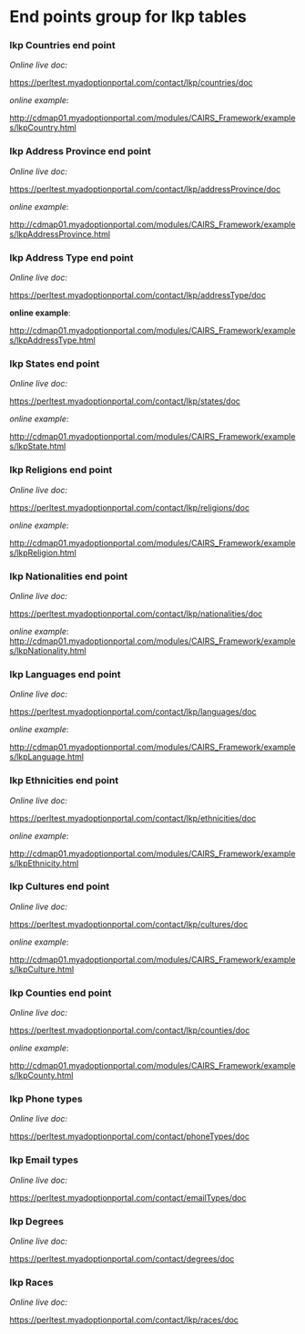 #  End points group for lkp tables

### **lkp Countries end point**

*Online live doc:* 

https://perltest.myadoptionportal.com/contact/lkp/countries/doc

*online example*: 

http://cdmap01.myadoptionportal.com/modules/CAIRS_Framework/examples/lkpCountry.html


### **lkp Address Province end point**

*Online live doc:* 

https://perltest.myadoptionportal.com/contact/lkp/addressProvince/doc


*online example*: 

http://cdmap01.myadoptionportal.com/modules/CAIRS_Framework/examples/lkpAddressProvince.html



### **lkp Address Type end point**

*Online live doc:* 

https://perltest.myadoptionportal.com/contact/lkp/addressType/doc


**online example**: 

http://cdmap01.myadoptionportal.com/modules/CAIRS_Framework/examples/lkpAddressType.html



### **lkp States end point**

*Online live doc:* 

https://perltest.myadoptionportal.com/contact/lkp/states/doc

*online example*: 

http://cdmap01.myadoptionportal.com/modules/CAIRS_Framework/examples/lkpState.html



### **lkp Religions end point**

*Online live doc:* 

https://perltest.myadoptionportal.com/contact/lkp/religions/doc

*online example*: 

http://cdmap01.myadoptionportal.com/modules/CAIRS_Framework/examples/lkpReligion.html


### **lkp Nationalities end point**

*Online live doc:* 

https://perltest.myadoptionportal.com/contact/lkp/nationalities/doc

*online example*: http://cdmap01.myadoptionportal.com/modules/CAIRS_Framework/examples/lkpNationality.html



### **lkp Languages end point**

*Online live doc:* 

https://perltest.myadoptionportal.com/contact/lkp/languages/doc

*online example*: 

http://cdmap01.myadoptionportal.com/modules/CAIRS_Framework/examples/lkpLanguage.html



### **lkp Ethnicities end point**

*Online live doc:* 

https://perltest.myadoptionportal.com/contact/lkp/ethnicities/doc

*online example*: 

http://cdmap01.myadoptionportal.com/modules/CAIRS_Framework/examples/lkpEthnicity.html



### **lkp Cultures end point**

*Online live doc:* 

https://perltest.myadoptionportal.com/contact/lkp/cultures/doc

*online example*: 

http://cdmap01.myadoptionportal.com/modules/CAIRS_Framework/examples/lkpCulture.html



### **lkp Counties end point**

*Online live doc:* 

https://perltest.myadoptionportal.com/contact/lkp/counties/doc

*online example*: 

http://cdmap01.myadoptionportal.com/modules/CAIRS_Framework/examples/lkpCounty.html


### **lkp Phone types**

*Online live doc:* 

https://perltest.myadoptionportal.com/contact/phoneTypes/doc


### **lkp Email types**

*Online live doc:* 

https://perltest.myadoptionportal.com/contact/emailTypes/doc


### **lkp Degrees**

*Online live doc:* 

https://perltest.myadoptionportal.com/contact/degrees/doc


### **lkp Races**

*Online live doc:* 

https://perltest.myadoptionportal.com/contact/lkp/races/doc
